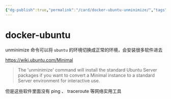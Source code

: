 ```yaml
---
{"dg-publish":true,"permalink":"/card/docker-ubuntu-unminimize/","tags":["linux"],"noteIcon":"2","created":"2022-05-08T17:11:05+08:00","updated":"2024-02-06T17:49:27+08:00"}
---
```



# docker-ubuntu

unminimize 命令可以将 `ubuntu` 的环境切换成正常的环境，会安装很多软件进去

https://wiki.ubuntu.com/Minimal

> The 'unminimize' command will install the standard Ubuntu Server packages if you want to convert a Minimal instance to a standard Server environment for interactive use.

但是这些软件里面没有 ping 、 traceroute 等网络实用工具


